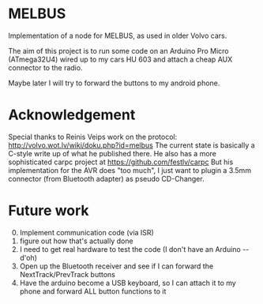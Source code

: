 # MELBUS
Implementation of a node for MELBUS, as used in older Volvo cars.

The aim of this project is to run some code on an Arduino Pro Micro (ATmega32U4) wired up to my cars HU 603 and attach a cheap AUX connector to the radio.

Maybe later I will try to forward the buttons to my android phone.

# Acknowledgement

Special thanks to Reinis Veips work on the protocol: http://volvo.wot.lv/wiki/doku.php?id=melbus
The current state is basically a C-style write up of what he published there.
He also has a more sophisticated carpc project at https://github.com/festlv/carpc
But his implementation for the AVR does "too much", I just want to plugin a 3.5mm connector (from Bluetooth adapter) as pseudo CD-Changer.

# Future work

0. Implement communication code (via ISR)
1. figure out how that's actually done
2. I need to get real hardware to test the code (I don't have an Arduino -- d'oh)
3. Open up the Bluetooth receiver and see if I can forward the NextTrack/PrevTrack buttons
4. Have the arduino become a USB keyboard, so I can attach it to my phone and forward ALL button functions to it
